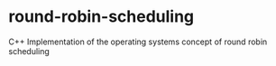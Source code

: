 # round-robin-scheduling
C++ Implementation of the operating systems concept of round robin scheduling
